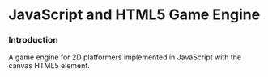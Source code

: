 # JavaScript and HTML5 Game Engine

### Introduction

A game engine for 2D platformers implemented in JavaScript with the canvas HTML5 element.  
